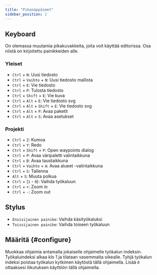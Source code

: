 ```yaml
---
title: "Pikanäppäimet"
sidebar_position: 2
---
```



## Keyboard

On olemassa muutamia pikakuvakkeita, joita voit käyttää editorissa. Osa niistä on kirjoitettu painikkeiden alle.

### Yleiset

* `Ctrl` + `N`: Uusi tiedosto
* `Ctrl` + `Vaihto` + `N`: Uusi tiedosto mallista
* `Ctrl` + `E`: Vie tiedosto
* `Ctrl` + `P`: Tulosta tiedosto
* `Ctrl` + `Shift` + `E`: Vie kuva
* `Ctrl` + `Alt` + `E`: Vie tiedosto svg
* `Ctrl` + `Alt` + `Shift` + `E`: Vie tiedosto svg
* `Ctrl` + `Alt` + `P`: Avaa paketit
* `Ctrl` + `Alt` + `S`: Avaa asetukset

### Projekti

* `Ctrl` + `Z`: Kumoa
* `Ctrl` + `Y`: Redo
* `Ctrl` + `Shift` + `P`: Open waypoints dialog
* `Ctrl` + `P`: Avaa väripaletti valintaikkuna
* `Ctrl` + `B`: Avaa taustaikkuna
* `Ctrl` + `Vaihto` + `A`: Avaa alueet -valintaikkuna
* `Ctrl` + `S`: Tallenna
* `Alt` + `S`: Muuta polkua
* `Ctrl` + (`1` - `0`): Vaihda työkaluun
* `Ctrl` + `+`: Zoom in
* `Ctrl` + `-`: Zoom out

## Stylus

* `Ensisijainen painike`: Vaihda käsityökaluksi
* `Toissijainen painike`: Vaihda toiseen työkaluun

## Määritä {#configure}

Muokkaa ohjaimia antamalla jokaiselle ohjaimelle työkalun indeksin. Työkaluindeksi alkaa klo 1 ja tilataan vasemmalta oikealle. Tyhjä työkalun indeksi poistaa työkalun kytkimen käytöstä tällä ohjaimella. Lisää `0` ottaaksesi liikutuksen käyttöön tällä ohjaimella.
